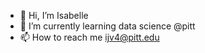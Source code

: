 - 👋 Hi, I’m Isabelle
- 🌱 I’m currently learning data science @pitt
- 📫 How to reach me ijv4@pitt.edu


<!---
isabellevaz/isabellevaz is a ✨ special ✨ repository because its `README.md` (this file) appears on your GitHub profile.
You can click the Preview link to take a look at your changes.
--->
